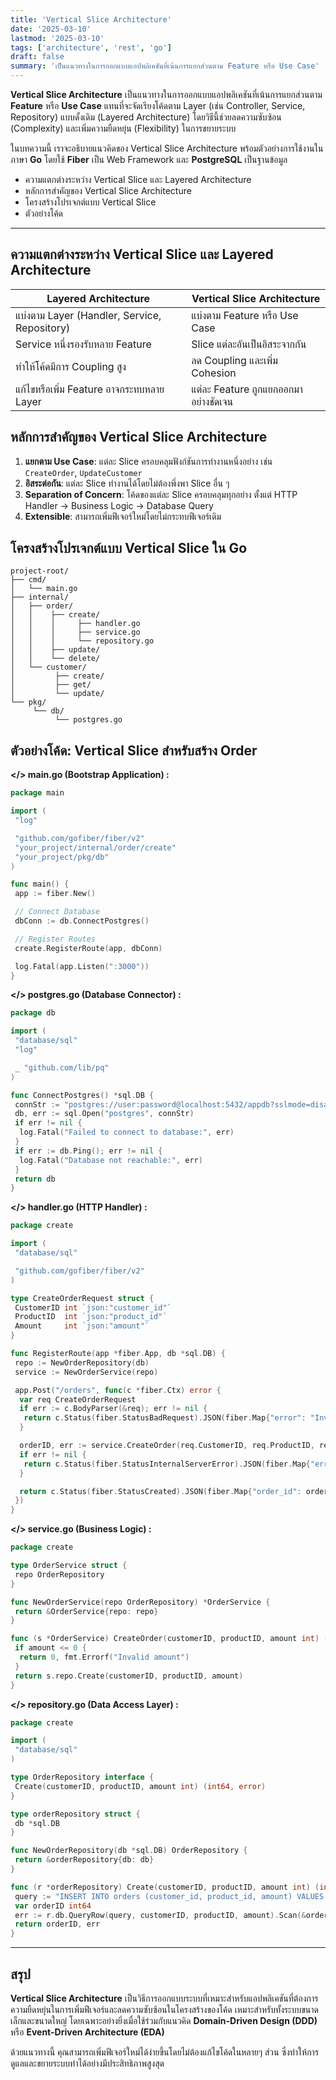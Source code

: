 ```yaml
---
title: 'Vertical Slice Architecture'
date: '2025-03-10'
lastmod: '2025-03-10'
tags: ['architecture', 'rest', 'go']
draft: false
summary: 'เป็นแนวทางในการออกแบบแอปพลิเคชันที่เน้นการแยกส่วนตาม Feature หรือ Use Case'
---
```


**Vertical Slice Architecture** เป็นแนวทางในการออกแบบแอปพลิเคชันที่เน้นการแยกส่วนตาม **Feature** หรือ **Use Case** แทนที่จะจัดเรียงโค้ดตาม Layer (เช่น Controller, Service, Repository) แบบดั้งเดิม (Layered Architecture) โดยวิธีนี้ช่วยลดความซับซ้อน (Complexity) และเพิ่มความยืดหยุ่น (Flexibility) ในการขยายระบบ

ในบทความนี้ เราจะอธิบายแนวคิดของ Vertical Slice Architecture พร้อมตัวอย่างการใช้งานในภาษา **Go** โดยใช้ **Fiber** เป็น Web Framework และ **PostgreSQL** เป็นฐานข้อมูล

- ความแตกต่างระหว่าง Vertical Slice และ Layered Architecture
- หลักการสำคัญของ Vertical Slice Architecture
- โครงสร้างโปรเจกต์แบบ Vertical Slice
- ตัวอย่างโค้ด

---

## ความแตกต่างระหว่าง Vertical Slice และ Layered Architecture

| **Layered Architecture**                     | **Vertical Slice Architecture**      |
| -------------------------------------------- | ------------------------------------ |
| แบ่งตาม Layer (Handler, Service, Repository) | แบ่งตาม Feature หรือ Use Case        |
| Service หนึ่งรองรับหลาย Feature              | Slice แต่ละอันเป็นอิสระจากกัน        |
| ทำให้โค้ดมีการ Coupling สูง                  | ลด Coupling และเพิ่ม Cohesion        |
| แก้ไขหรือเพิ่ม Feature อาจกระทบหลาย Layer    | แต่ละ Feature ถูกแยกออกมาอย่างชัดเจน |

## หลักการสำคัญของ Vertical Slice Architecture

1. **แยกตาม Use Case**: แต่ละ Slice ครอบคลุมฟังก์ชันการทำงานหนึ่งอย่าง เช่น `CreateOrder`, `UpdateCustomer`
2. **อิสระต่อกัน**: แต่ละ Slice ทำงานได้โดยไม่ต้องพึ่งพา Slice อื่น ๆ
3. **Separation of Concern**: โค้ดของแต่ละ Slice ครอบคลุมทุกอย่าง ตั้งแต่ HTTP Handler → Business Logic → Database Query
4. **Extensible**: สามารถเพิ่มฟีเจอร์ใหม่โดยไม่กระทบฟีเจอร์เดิม

## โครงสร้างโปรเจกต์แบบ Vertical Slice ใน Go

```text
project-root/
├── cmd/
│   └── main.go
├── internal/
│   ├── order/
│   │    ├── create/
│   │    │     ├── handler.go
│   │    │     ├── service.go
│   │    │     └── repository.go
│   │    ├── update/
│   │    └── delete/
│   └── customer/
│         ├── create/
│         ├── get/
│         └── update/
└── pkg/
     └── db/
          └── postgres.go
```

## ตัวอย่างโค้ด: Vertical Slice สำหรับสร้าง Order

**</> main.go (Bootstrap Application) :**

```go
package main

import (
 "log"

 "github.com/gofiber/fiber/v2"
 "your_project/internal/order/create"
 "your_project/pkg/db"
)

func main() {
 app := fiber.New()

 // Connect Database
 dbConn := db.ConnectPostgres()

 // Register Routes
 create.RegisterRoute(app, dbConn)

 log.Fatal(app.Listen(":3000"))
}
```

**</> postgres.go (Database Connector) :**

```go
package db

import (
 "database/sql"
 "log"

 _ "github.com/lib/pq"
)

func ConnectPostgres() *sql.DB {
 connStr := "postgres://user:password@localhost:5432/appdb?sslmode=disable"
 db, err := sql.Open("postgres", connStr)
 if err != nil {
  log.Fatal("Failed to connect to database:", err)
 }
 if err := db.Ping(); err != nil {
  log.Fatal("Database not reachable:", err)
 }
 return db
}
```

**</> handler.go (HTTP Handler) :**

```go
package create

import (
 "database/sql"

 "github.com/gofiber/fiber/v2"
)

type CreateOrderRequest struct {
 CustomerID int `json:"customer_id"`
 ProductID  int `json:"product_id"`
 Amount     int `json:"amount"`
}

func RegisterRoute(app *fiber.App, db *sql.DB) {
 repo := NewOrderRepository(db)
 service := NewOrderService(repo)

 app.Post("/orders", func(c *fiber.Ctx) error {
  var req CreateOrderRequest
  if err := c.BodyParser(&req); err != nil {
   return c.Status(fiber.StatusBadRequest).JSON(fiber.Map{"error": "Invalid request"})
  }

  orderID, err := service.CreateOrder(req.CustomerID, req.ProductID, req.Amount)
  if err != nil {
   return c.Status(fiber.StatusInternalServerError).JSON(fiber.Map{"error": err.Error()})
  }

  return c.Status(fiber.StatusCreated).JSON(fiber.Map{"order_id": orderID})
 })
}
```

**</> service.go (Business Logic) :**

```go
package create

type OrderService struct {
 repo OrderRepository
}

func NewOrderService(repo OrderRepository) *OrderService {
 return &OrderService{repo: repo}
}

func (s *OrderService) CreateOrder(customerID, productID, amount int) (int64, error) {
 if amount <= 0 {
  return 0, fmt.Errorf("Invalid amount")
 }
 return s.repo.Create(customerID, productID, amount)
}
```

**</> repository.go (Data Access Layer) :**

```go
package create

import (
 "database/sql"
)

type OrderRepository interface {
 Create(customerID, productID, amount int) (int64, error)
}

type orderRepository struct {
 db *sql.DB
}

func NewOrderRepository(db *sql.DB) OrderRepository {
 return &orderRepository{db: db}
}

func (r *orderRepository) Create(customerID, productID, amount int) (int64, error) {
 query := "INSERT INTO orders (customer_id, product_id, amount) VALUES ($1, $2, $3) RETURNING id"
 var orderID int64
 err := r.db.QueryRow(query, customerID, productID, amount).Scan(&orderID)
 return orderID, err
}
```

---

## สรุป

**Vertical Slice Architecture** เป็นวิธีการออกแบบระบบที่เหมาะสำหรับแอปพลิเคชันที่ต้องการความยืดหยุ่นในการเพิ่มฟีเจอร์และลดความซับซ้อนในโครงสร้างของโค้ด เหมาะสำหรับทั้งระบบขนาดเล็กและขนาดใหญ่ โดยเฉพาะอย่างยิ่งเมื่อใช้ร่วมกับแนวคิด **Domain-Driven Design (DDD)** หรือ **Event-Driven Architecture (EDA)**

ด้วยแนวทางนี้ คุณสามารถเพิ่มฟีเจอร์ใหม่ได้ง่ายขึ้นโดยไม่ต้องแก้ไขโค้ดในหลายๆ ส่วน ซึ่งทำให้การดูแลและขยายระบบทำได้อย่างมีประสิทธิภาพสูงสุด
